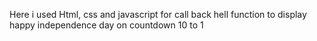 Here i used Html, css and javascript for call back hell function to display happy independence day on countdown 10 to 1